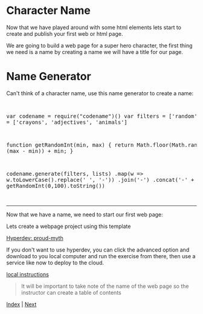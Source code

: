 # Character Name

Now that we have played around with some html elements lets start to create and publish your first web or html page.

We are going to build a web page for a super hero character, the first thing we need is a name by creating a name we will have a title for our page.

# Name Generator

Can't think of a character name, use this name generator to create a name:

<div class="tonic">
<pre>

var codename = require("codename")()
var filters = ['random'],
    lists = ['crayons', 'adjectives', 'animals']

function getRandomInt(min, max) {
  return Math.floor(Math.random() * (max - min)) + min;
}

codename.generate(filters, lists)
  .map(w => w.toLowerCase().replace(' ', '-'))
  .join('-')
  .concat('-' + getRandomInt(0,100).toString())

</pre>
</div>

---

Now that we have a name, we need to start our first web page:

Lets create a webpage project using this template

<a href="https://hyperdev.com/#!/project/proud-myth" target="\_new">
  Hyperdev: proud-myth
</a>

If you don't want to use hyperdev, you can click the advanced option and download to you local computer and run the exercise from there, then use a service like now to deploy to the cloud.

[local instructions](local-instructions.md)

> It will be important to take note of the name of the web page so the instructor can create a table of contents


[Index](README) | [Next](story)
